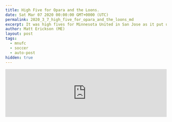 ```yaml
---
title: High Five for Opara and the Loons.
date: Sat Mar 07 2020 00:00:00 GMT+0000 (UTC)
permalink: 2020_3_7_high_five_for_opara_and_the_loons_md
excerpt: It was high fives for Minnesota United in San Jose as it put up five goals against the Earthquakes on a rainy night in the Bay Area. A brace from Ike Opara along with goals from Jan Gregus, Luis Amarilla and Robin Lod led the Loons to a 5-2 win.
author: Matt Erickson (ME)
layout: post
tags:
  - mnufc
  - soccer
  - auto-post
hidden: true
---
```

<div class='soccer-video-wrapper'>
    <iframe class='soccer-video' width='100%' height='auto' frameborder='0' allowfullscreen src="https://www.mnufc.com/iframe-video?brightcove_id=6139392490001&brightcove_player_id=default&brightcove_account_id=5534894110001"></iframe>
  </div>